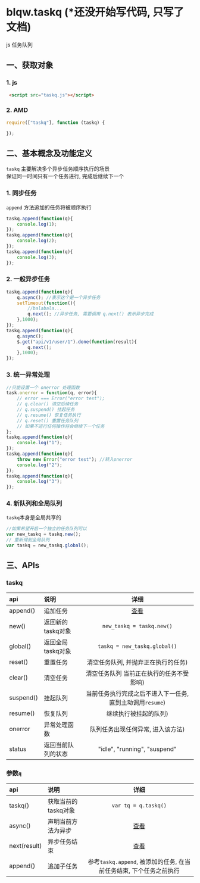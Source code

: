 # blqw.taskq (*还没开始写代码, 只写了文档)
js 任务队列

## 一、获取对象
### 1. js
```html
 <script src="taskq.js"></script>
```

### 2. AMD
```js
require(["taskq"], function (taskq) {

});
```

## 二、基本概念及功能定义
`taskq` 主要解决多个异步任务顺序执行的场景   
保证同一时间只有一个任务进行, 完成后继续下一个  

### 1. 同步任务
`append` 方法追加的任务将被顺序执行
```js
taskq.append(function(q){
    console.log(1);
}); 
taskq.append(function(q){
    console.log(2);
}); 
taskq.append(function(q){
    console.log(3);
}); 
```

### 2. 一般异步任务

```js
taskq.append(function(q){
    q.async(); //表示这个是一个异步任务
    setTimeout(function(){
        //balabala...
        q.next(); //异步任务, 需要调用 q.next() 表示异步完成
    },1000);
}); 
taskq.append(function(q){
    q.async(); 
    $.get("api/v1/user/1").done(function(result){
        q.next(); 
    },1000);
}); 
```

### 3. 统一异常处理
```js
//只能设置一个 onerror 处理函数
task.onerror = function(q, error){
    // error === Error("error test");
    // q.clear() 清空后续任务
    // q.suspend() 挂起任务
    // q.resume() 恢复任务执行
    // q.reset() 重置任务队列
    // 如果不进行任何操作将会继续下一个任务
}; 
taskq.append(function(q){
    console.log("1");
});
taskq.append(function(q){
    throw new Error("error test"); //转入onerror
    console.log("2");
});
taskq.append(function(q){
    console.log("3");
});

```

### 4. 新队列和全局队列
`taskq`本身是全局共享的
```js
//如果希望开启一个独立的任务队列可以
var new_taskq = taskq.new();
// 重新得到全局队列
var taskq = new_taskq.global();
```

## 三、APIs

### taskq
api | 说明 | 详细
:---|:---|:---:
append()|追加任务|[查看](apidoc/append.md)
new()|返回新的taskq对象|`new_taskq = taskq.new()`
global()|返回全局taskq对象|`taskq = new_taskq.global()`
reset()|重置任务|清空任务队列, 并抛弃正在执行的任务)
clear()|清空任务|清空任务队列 当前正在执行的任务不受影响)
suspend()|挂起队列|当前任务执行完成之后不进入下一任务, 直到主动调用`resume`)
resume()|恢复队列|继续执行被挂起的队列)
onerror|异常处理函数|队列任务出现任何异常, 进入该方法)
status|返回当前队列的状态|"idle", "running", "suspend"

### 参数`q`
api | 说明 | 详细
:---|:---|:---:
taskq()|获取当前的taskq对象|`var tq = q.taskq()`
async()|声明当前方法为异步|[查看](apidoc/??.md)
next(result)|异步任务结束|[查看](apidoc/??.md)
append()|追加子任务|参考`taskq.append`, 被添加的任务, 在当前任务结束, 下个任务之前执行

